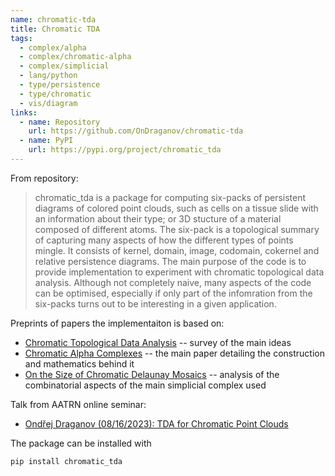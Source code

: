 ```yaml
---
name: chromatic-tda
title: Chromatic TDA
tags:
  - complex/alpha
  - complex/chromatic-alpha
  - complex/simplicial
  - lang/python
  - type/persistence
  - type/chromatic
  - vis/diagram
links:
  - name: Repository
    url: https://github.com/OnDraganov/chromatic-tda
  - name: PyPI
    url: https://pypi.org/project/chromatic_tda
---
```


From repository:
> chromatic_tda is a package for computing six-packs of persistent diagrams of colored point clouds, such as cells on a tissue slide with an information about their type; or 3D stucture of a material composed of different atoms. The six-pack is a topological summary of capturing many aspects of how the different types of points mingle. It consists of kernel, domain, image, codomain, cokernel and relative persistence diagrams.
> The main purpose of the code is to provide implementation to experiment with chromatic topological data analysis. Although not completely naive, many aspects of the code can be optimised, especially if only part of the infomration from the six-packs turns out to be interesting in a given application.

Preprints of papers the implementaiton is based on:
* [Chromatic Topological Data Analysis](https://arxiv.org/abs/2406.04102) -- survey of the main ideas
* [Chromatic Alpha Complexes](https://arxiv.org/abs/2212.03128) -- the main paper detailing the construction and mathematics behind it
* [On the Size of Chromatic Delaunay Mosaics](https://arxiv.org/abs/2212.03121) -- analysis of the combinatorial aspects of the main simplicial complex used

Talk from AATRN online seminar:
* [Ondřej Draganov (08/16/2023): TDA for Chromatic Point Clouds](https://youtu.be/HIqiF00yKaw?si=2xHbBf3ybmYfdTG5)

The package can be installed with
```
pip install chromatic_tda
```
